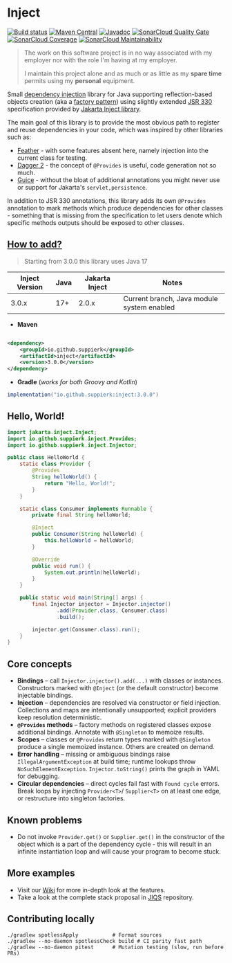 # Inject

[![Build status](https://github.com/SuppieRK/inject/actions/workflows/build.yml/badge.svg)](https://github.com/SuppieRK/inject/actions/workflows/build.yml)
[![Maven Central](https://img.shields.io/maven-central/v/io.github.suppierk/inject.svg)](https://search.maven.org/artifact/io.github.suppierk/inject)
[![Javadoc](https://javadoc.io/badge2/io.github.suppierk/inject/javadoc.svg)](https://javadoc.io/doc/io.github.suppierk/inject)
[![SonarCloud Quality Gate](https://sonarcloud.io/api/project_badges/measure?project=SuppieRK_inject&metric=alert_status)](https://sonarcloud.io/summary/new_code?id=SuppieRK_inject)
[![SonarCloud Coverage](https://sonarcloud.io/api/project_badges/measure?project=SuppieRK_inject&metric=coverage)](https://sonarcloud.io/summary/new_code?id=SuppieRK_inject)
[![SonarCloud Maintainability](https://sonarcloud.io/api/project_badges/measure?project=SuppieRK_inject&metric=sqale_rating)](https://sonarcloud.io/summary/new_code?id=SuppieRK_inject)

> The work on this software project is in no way associated with my employer nor with the role I'm having at my
> employer.
>
> I maintain this project alone and as much or as little as my **spare time** permits using my **personal** equipment.

Small [dependency injection](https://en.wikipedia.org/wiki/Dependency_injection) library for Java supporting
reflection-based objects creation (aka a [factory pattern](https://en.wikipedia.org/wiki/Factory_method_pattern)) using
slightly extended [JSR 330](https://jcp.org/en/jsr/detail?id=330) specification provided
by [Jakarta Inject library](https://mvnrepository.com/artifact/jakarta.inject/jakarta.inject-api).

The main goal of this library is to provide the most obvious path to register and reuse dependencies in your code, which
was inspired by other libraries such as:

- [Feather](https://github.com/zsoltherpai/feather) - with some features absent here, namely injection into the current
  class for testing.
- [Dagger 2](https://github.com/google/dagger) - the concept of `@Provides` is useful, code generation not so much.
- [Guice](https://github.com/google/guice) - without the bloat of additional annotations you might never use or support
  for Jakarta's `servlet,persistence`.

In addition to JSR 330 annotations, this library adds its own `@Provides` annotation to mark methods which produce
dependencies for other classes - something that is missing from the specification to let users denote which specific
methods outputs should be exposed to other classes.

## [How to add?](https://mvnrepository.com/artifact/io.github.suppierk/inject)

> Starting from 3.0.0 this library uses Java 17

| Inject Version | Java | Jakarta Inject | Notes                                      |
|----------------|------|----------------|--------------------------------------------|
| 3.0.x          | 17+  | 2.0.x          | Current branch, Java module system enabled |

- **Maven**

```xml

<dependency>
    <groupId>io.github.suppierk</groupId>
    <artifactId>inject</artifactId>
    <version>3.0.0</version>
</dependency>
```

- **Gradle** (_works for both Groovy and Kotlin_)

```groovy
implementation("io.github.suppierk:inject:3.0.0")
```

## Hello, World!

```java
import jakarta.inject.Inject;
import io.github.suppierk.inject.Provides;
import io.github.suppierk.inject.Injector;

public class HelloWorld {
    static class Provider {
        @Provides
        String helloWorld() {
            return "Hello, World!";
        }
    }

    static class Consumer implements Runnable {
        private final String helloWorld;

        @Inject
        public Consumer(String helloWorld) {
            this.helloWorld = helloWorld;
        }

        @Override
        public void run() {
            System.out.println(helloWorld);
        }
    }

    public static void main(String[] args) {
        final Injector injector = Injector.injector()
                .add(Provider.class, Consumer.class)
                .build();

        injector.get(Consumer.class).run();
    }
}
```

## Core concepts

- **Bindings** – call `Injector.injector().add(...)` with classes or instances. Constructors marked with `@Inject` (or
  the default constructor) become injectable bindings.
- **Injection** – dependencies are resolved via constructor or field injection. Collections and maps are intentionally
  unsupported; explicit providers keep resolution deterministic.
- **`@Provides` methods** – factory methods on registered classes expose additional bindings. Annotate with `@Singleton`
  to memoize results.
- **Scopes** – classes or `@Provides` return types marked with `@Singleton` produce a single memoized instance. Others
  are created on demand.
- **Error handling** – missing or ambiguous bindings raise `IllegalArgumentException` at build time; runtime lookups
  throw `NoSuchElementException`. `Injector.toString()` prints the graph in YAML for debugging.
- **Circular dependencies** – direct cycles fail fast with `Found cycle` errors. Break loops by injecting `Provider<T>`/
  `Supplier<T>` on at least one edge, or restructure into singleton factories.

## Known problems

- Do not invoke `Provider.get()` or `Supplier.get()` in the constructor of the object which is a part of the dependency
  cycle - this will result in an infinite instantiation loop and will cause your program to become stuck.

## More examples

- Visit our [Wiki](https://github.com/SuppieRK/inject/wiki) for more in-depth look at the features.
- Take a look at the complete stack proposal in [JIQS](https://github.com/SuppieRK/jiqs) repository.

## Contributing locally

```shell
./gradlew spotlessApply           # Format sources
./gradlew --no-daemon spotlessCheck build # CI parity fast path
./gradlew --no-daemon pitest      # Mutation testing (slow, run before PRs)
```
